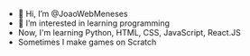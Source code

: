- 👋 Hi, I’m @JoaoWebMeneses
- 👀 I’m interested in learning programming
- Now, I'm learning Python, HTML, CSS, JavaScript, React.JS
- Sometimes I make games on Scratch

<!---
JoaoWebMeneses/JoaoWebMeneses is a ✨ special ✨ repository because its `README.md` (this file) appears on your GitHub profile.
You can click the Preview link to take a look at your changes.
--->
